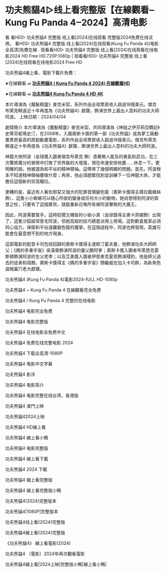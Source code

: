 # 功夫熊貓4▷线上看完整版【在線觀看‒Kung Fu Panda 4‒2024】高清电影

看 看HD▷ 功夫熊貓4 完整版 线上看[2024]在线观看 完整版2024免费在线试用。 看HD▷ 功夫熊貓4 完整版 线上看[2024]在线观看(Kung Fu Panda 4)[电影全高清]免費在線 . 观看看HD▷ 功夫熊貓4 完整版 线上看[2024]在线观看在线电影2024 HD Free HD.720P.1080p | 观看看HD▷ 功夫熊貓4 完整版 线上看[2024]在线观看在线电影2024 Free HD

功夫熊貓4線上看、電影下載片免費：

➤在線觀看 ➫️ **[功夫熊貓4 ( Kung Fu Panda 4 2024) 在線觀看HD](https://t.co/QGGjilozNd)**

➤在線觀看 ➫️ **[功夫熊貓4 Kung Fu Panda 4 HD 4K](https://t.co/QGGjilozNd)**

本片導演為《魔髮精靈》麥克米契，系列作品全球票房收入超過18億美元。傑克布萊克睽違近十年再度為《功夫熊貓4》獻聲，飾演世界上最出人意料的功夫大師阿波。
上映日期：2024/04/04

劇情簡介
本片導演為《魔髮精靈》麥克米契，共同導演為《神娃之伊莎莉亞戰記》史蒂芬妮瑪史汀，在2008年，入圍奧斯卡獎的第一部《功夫熊貓》成為夢工廠動畫票房最高的原創動畫電影，系列作品全球票房收入超過18億美元。傑克布萊克睽違近十年再度為《功夫熊貓4》獻聲，飾演世界上最出人意料的功夫大師阿波。

神龍大俠阿波（金球獎入圍者傑克布萊克 飾）憑著無人能及的勇氣和武功，在三次驚險萬分的冒險中打敗了世界級的大壞蛋，現在命運安排他要……休息一下。更明確的說，他被選為和平谷的精神領袖。這帶來了幾個明顯的問題。首先，阿波根本不知道精神領袖要做什麼；再來，他必須趕緊找到並訓練下一位神龍大俠，才能擔任這個新的崇高職位。

更糟的是，最近有人看到邪惡又強大的犯罪首領變色龍（奧斯卡獎得主薇拉戴維絲 飾），這隻小小蜥蜴可以隨心所欲的變身成任何大小的動物，她肖想得到阿波的智慧之杖，只要有了這個寶貝，就能重新召喚所有被阿波擊敗的大魔王。

因此，阿波需要幫手。這時狡猾又機智的小偷小真（金球獎得主奧卡菲娜飾）出現了，這隻沙狐經常惹毛阿波，但她高超的技巧總是派得上用場。這對歡喜冤家必須同心協力，保衛和平谷遠離變色龍的魔掌。在這個過程中，阿波也將發現，英雄可能會在最意想不到的地方現身。

這部電影的配音卡司包括回歸的奧斯卡獎得主達斯汀霍夫曼，他飾演功夫大師師父；《媽的多重宇宙》吳漢章飾演阿波的養父鵝阿爹；奧斯卡獎入圍者布萊恩克雷斯頓飾演阿波的生父老李；以及艾美獎入圍者伊恩麥克夏恩飾演殘豹，他是師父過去的徒弟和宿敵。奧斯卡獎得主《媽的多重宇宙》關繼威也加入卡司群，為新角色盜賊巢穴老大獻聲。

功夫熊貓4 (Kung Fu Panda 4)電影2024-fULL HD-1080p

功夫熊貓4 ~ Kung Fu Panda 4 在線觀看完全免费

功夫熊貓4 / Kung Fu Panda 4 完整的在线电影

功夫熊貓4 电影完全免费

功夫熊貓4 电影完整版

功夫熊貓4 在线电影全免费中文

功夫熊貓4 免费在线完整电影 2024

功夫熊貓4 下载全高清-1080P

功夫熊貓4 电影中文字幕

功夫熊貓4 影评

功夫熊貓4 电影简介

功夫熊貓4 电影完整在线台湾，香港版

功夫熊貓4 澳門上映

功夫熊貓42024上映

功夫熊貓4 HD線上看

功夫熊貓4 線上看小鴨

功夫熊貓4 电影完整版

功夫熊貓4 線上看下載

功夫熊貓4 2024 下載

功夫熊貓4 線上看完整版

功夫熊貓4 線上看完整版小鴨

功夫熊貓4(2024)完整版本

功夫熊貓4|1080P|完整版本

功夫熊貓4线上看(2024)完整版

功夫熊貓4線上看(2024)完整版

《功夫熊貓4》 線上看電影(2024)

功夫熊貓4 （電影）2024年再次觀看電影

功夫熊貓4線上看|2024上映|完整版小鴨|線上看小鴨|
